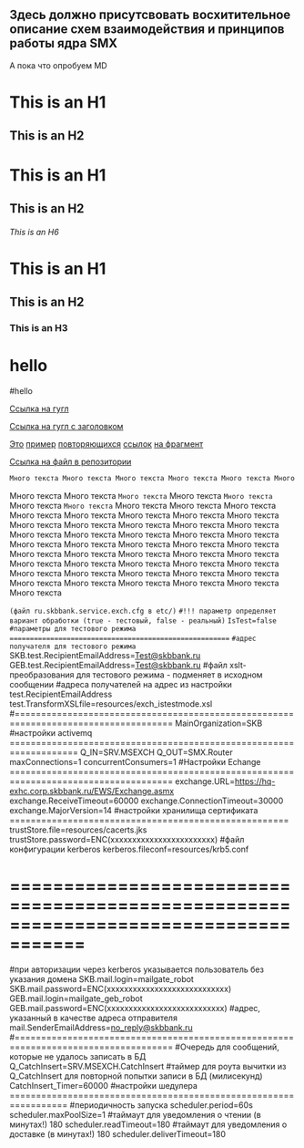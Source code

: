 ## Здесь должно присутсвовать восхитительное описание схем взаимодействия и принципов работы ядра SMX
А пока что опробуем MD

This is an H1
=============
This is an H2
-------------


# This is an H1
## This is an H2
###### This is an H6

# This is an H1 #
## This is an H2 ##
### This is an H3 ######

# hello
#hello

[Ссылка на гугл](https://www.google.com)

[Ссылка на гугл с заголовком](https://www.google.com "Google's Homepage")

[Это][id1] [пример][id1] [повторяющихся][id1] [ссылок][id2] [на фрагмент][id3] 

[Ссылка на файл в репозитории](/IntServices/MsExch.JPG)

```js
Много текста Много текста Много текста Много текста Много текста Много текста Много текста Много текста Много текста Много текста Много текста Много текста Много текста Много текста Много текста Много текста Много текста Много текста Много текста Много текста Много текста Много текста Много текста Много текста Много текста Много текста Много текста Много текста Много текста Много текста Много текста Много текста Много текста Много текста Много текста Много текста Много текста Много текста Много текста Много текста Много текста Много текста Много текста Много текста Много текста Много текста Много текста Много текста Много текста Много текста Много текста Много текста Много текста Много текста Много текста Много текста Много текста Много текста Много текста
```


[id1]:  http://google.com
[id2]:  http://ya.ru "яндекс"
[id3]:  http://apple.com

  Много текста Много текста `Много текста` Много текста ``Много текста`` Много текста ```Много текста``` Много текста Много текста Много текста Много текста Много текста Много текста Много текста Много текста Много текста Много текста Много текста Много текста Много текста Много текста Много текста Много текста Много текста Много текста Много текста Много текста Много текста Много текста Много текста Много текста Много текста Много текста Много текста Много текста Много текста Много текста Много текста Много текста Много текста Много текста Много текста Много текста Много текста Много текста Много текста Много текста Много текста Много текста Много текста Много текста 
  
  `(файл ru.skbbank.service.exch.cfg в etc/)`
`#!!! параметр определяет вариант обработки (true - тестовый, false - реальный)`
`IsTest=false`
`#параметры для тестового режима ======================================================`
`#адрес получателя для тестового режима`
SKB.test.RecipientEmailAddress=Test@skbbank.ru
GEB.test.RecipientEmailAddress=Test@skbbank.ru
#файл xslt-преобразования для тестового режима - подменяет в исходном сообщении 
#адреса получателей на адрес из настройки test.RecipientEmailAddress
test.TransformXSLfile=resources/exch_istestmode.xsl
#====================================================================================
MainOrganization=SKB
#настройки activemq ===================================================================
Q_IN=SRV.MSEXCH
Q_OUT=SMX.Router
maxConnections=1
concurrentConsumers=1
#Настройки Echange =====================================================================================
exchange.URL=https://hq-exhc.corp.skbbank.ru/EWS/Exchange.asmx
exchange.ReceiveTimeout=60000
exchange.ConnectionTimeout=30000
exchange.MajorVersion=14
#настройки хранилища сертификата =====================================================
trustStore.file=resources/cacerts.jks
trustStore.password=ENC(xxxxxxxxxxxxxxxxxxxxxxxx)
#файл конфигурации kerberos
kerberos.fileconf=resources/krb5.conf
# =====================================================================================
#при авторизации через kerberos указывается пользователь без указания домена
SKB.mail.login=mailgate_robot
SKB.mail.password=ENC(xxxxxxxxxxxxxxxxxxxxxxxxxxxx)
GEB.mail.login=mailgate_geb_robot
GEB.mail.password=ENC(xxxxxxxxxxxxxxxxxxxxxxxxxxx)
#адрес, указанный в качестве адреса отправителя
mail.SenderEmailAddress=no_reply@skbbank.ru
#====================================================================================
#Очередь для сообщений, которые не удалось записать в БД
Q_CatchInsert=SRV.MSEXCH.CatchInsert
#таймер для роута вычитки из Q_CatchInsert для повторной попытки записи в БД (милисекунд)
CatchInsert_Timer=60000
#настройки шедулера  =================================================================
#периодичность запуска
scheduler.period=60s
scheduler.maxPoolSize=1
#таймаут для уведомления о чтении (в минутах!) 180
scheduler.readTimeout=180
#таймаут для уведомления о доставке (в минутах!) 180
scheduler.deliverTimeout=180

